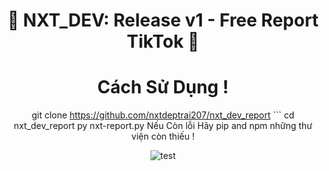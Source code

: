 <div align=center>
 
# 🚀 NXT_DEV: Release v1 - Free Report TikTok  🚀

# Cách Sử Dụng !
git clone https://github.com/nxtdeptrai207/nxt_dev_report ``` cd nxt_dev_report
py nxt-report.py
Nếu Còn lỗi Hãy pip and npm những thư viện còn thiếu !

![test](https://user-images.githubusercontent.com/112190071/199890968-29b1486f-d452-47c1-8d84-e546787252c1.png)
